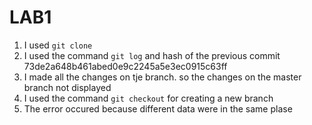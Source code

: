# LAB1
1. I used `git clone`
2. I used the command `git log` and hash of the previous commit 73de2a648b461abed0e9c2245a5e3ec0915c63ff 
3. I made all the changes on tje branch. so the changes on the master branch not displayed
4. I used the command `git checkout` for creating a new branch
5. The error occured because different data were in the same plase
